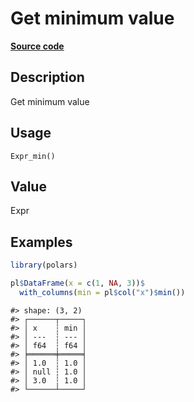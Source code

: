 
# Get minimum value

[**Source code**](https://github.com/pola-rs/r-polars/tree/main/R/after-wrappers.R#L20)

## Description

Get minimum value

## Usage

<pre><code class='language-R'>Expr_min()
</code></pre>

## Value

Expr

## Examples

``` r
library(polars)

pl$DataFrame(x = c(1, NA, 3))$
  with_columns(min = pl$col("x")$min())
```

    #> shape: (3, 2)
    #> ┌──────┬─────┐
    #> │ x    ┆ min │
    #> │ ---  ┆ --- │
    #> │ f64  ┆ f64 │
    #> ╞══════╪═════╡
    #> │ 1.0  ┆ 1.0 │
    #> │ null ┆ 1.0 │
    #> │ 3.0  ┆ 1.0 │
    #> └──────┴─────┘
